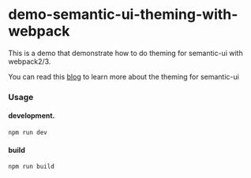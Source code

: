 # demo-semantic-ui-theming-with-webpack

This is a demo that demonstrate how to do theming for semantic-ui with webpack2/3.

You can read this [blog](http://neekey.net/2016/12/09/integrate-react-webpack-with-semantic-ui-and-theming/) to learn more about the theming for semantic-ui 

### Usage

#### development.

```
npm run dev
```

#### build

```
npm run build
```


